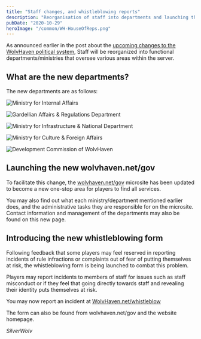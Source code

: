 ```yaml
---
title: "Staff changes, and whistleblowing reports"
description: "Reorganisation of staff into departments and launching the whistleblowing form"
pubDate: "2020-10-29"
heroImage: "/common/WH-HouseOfReps.png"
---
```


As announced earlier in the post about the [upcoming changes to the WolvHaven political system](/news/2020-10-14-political-system-changes), Staff will be reorganized into functional departments/ministries that oversee various areas within the server.

## What are the new departments?

The new departments are as follows:
<br/>

![Ministry for Internal Affairs](/common/WH-MIA.png)

![Gardellian Affairs & Regulations Department](/common/WH-GARD.png)

![Ministry for Infrastructure & National Department](/common/WH-MIND.png)

![Ministry for Culture & Foreign Affairs](/common/WH-MCFA.png)

![Development Commission of WolvHaven](/common/WH-DEVCOM.png)

## Launching the new wolvhaven.net/gov

To facilitate this change, the [wolvhaven.net/gov](https://web.archive.org/web/20210726012944/https://wolvhaven.net/gov/) microsite has been updated to become a new one-stop area for players to find all services.

You may also find out what each ministry/department mentioned earlier does, and the administrative tasks they are responsible for on the microsite. Contact information and management of the departments may also be found on this new page.

## Introducing the new whistleblowing form

Following feedback that some players may feel reserved in reporting incidents of rule infractions or complaints out of fear of putting themselves at risk, the whistleblowing form is being launched to combat this problem.

Players may report incidents to members of staff for issues such as staff misconduct or if they feel that going directly towards staff and revealing their identity puts themselves at risk.

You may now report an incident at [WolvHaven.net/whistleblow](https://docs.google.com/forms/d/e/1FAIpQLSc3kWnln91iNAplSiPtIB6YYziFq6y_kLuvBFhsCObcrNhKMQ/viewform)

The form can also be found from wolvhaven.net/gov and the website homepage.

*SilverWolv*